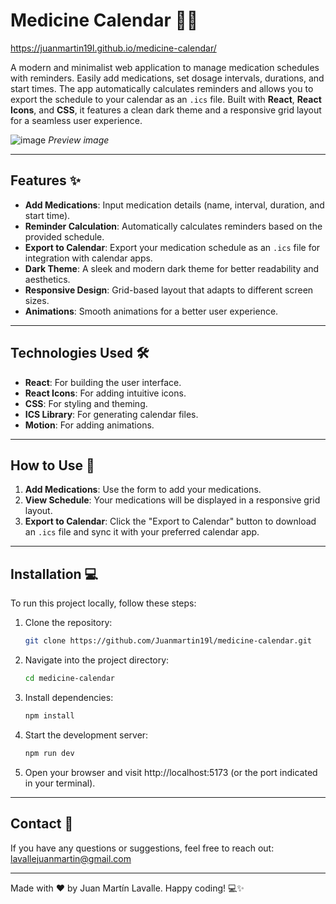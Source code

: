 # Medicine Calendar 💊📅

https://juanmartin19l.github.io/medicine-calendar/

A modern and minimalist web application to manage medication schedules with reminders. Easily add medications, set dosage intervals, durations, and start times. The app automatically calculates reminders and allows you to export the schedule to your calendar as an `.ics` file. Built with **React**, **React Icons**, and **CSS**, it features a clean dark theme and a responsive grid layout for a seamless user experience.

![image](https://github.com/user-attachments/assets/b88cab41-465f-4be9-acc6-159daa42de72)
_Preview image_

---

## Features ✨

- **Add Medications**: Input medication details (name, interval, duration, and start time).
- **Reminder Calculation**: Automatically calculates reminders based on the provided schedule.
- **Export to Calendar**: Export your medication schedule as an `.ics` file for integration with calendar apps.
- **Dark Theme**: A sleek and modern dark theme for better readability and aesthetics.
- **Responsive Design**: Grid-based layout that adapts to different screen sizes.
- **Animations**: Smooth animations for a better user experience.

---

## Technologies Used 🛠️

- **React**: For building the user interface.
- **React Icons**: For adding intuitive icons.
- **CSS**: For styling and theming.
- **ICS Library**: For generating calendar files.
- **Motion**: For adding animations.

---

## How to Use 🚀

1. **Add Medications**: Use the form to add your medications.
2. **View Schedule**: Your medications will be displayed in a responsive grid layout.
3. **Export to Calendar**: Click the "Export to Calendar" button to download an `.ics` file and sync it with your preferred calendar app.

---

## Installation 💻

To run this project locally, follow these steps:

1. Clone the repository:
   ```bash
   git clone https://github.com/Juanmartin19l/medicine-calendar.git
   ```
2. Navigate into the project directory:
   ```bash
   cd medicine-calendar
   ```
3. Install dependencies:
   ```bash
   npm install
   ```
4. Start the development server:
   ```bash
   npm run dev
   ```
5. Open your browser and visit http://localhost:5173 (or the port indicated in your terminal).

---

## Contact 📧

If you have any questions or suggestions, feel free to reach out:
lavallejuanmartin@gmail.com

---

Made with ❤️ by Juan Martín Lavalle.
Happy coding! 💻✨
